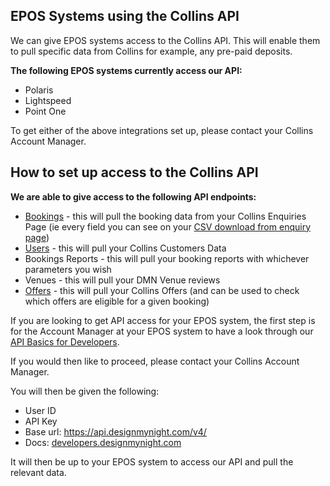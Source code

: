 ## EPOS Systems using the Collins API  

We can give EPOS systems access to the Collins API. This will enable them to pull specific data from Collins for example, any pre-paid deposits.  

**The following EPOS systems currently access our API:**

* Polaris
* Lightspeed
* Point One

To get either of the above integrations set up, please contact your Collins Account Manager.

## How to set up access to the Collins API

**We are able to give access to the following API endpoints:**

* [Bookings](http://developers.designmynight.com/api/booking-api) - this will pull the booking data from your Collins Enquiries Page (ie every field you can see on your [CSV download from enquiry page](https://collins.uservoice.com/knowledgebase/articles/1829035-enquiries-page-csv-download))
* [Users](http://developers.designmynight.com/api/users-api/) - this will pull your Collins Customers Data
* Bookings Reports - this will pull your booking reports with whichever parameters you wish
* Venues - this will pull your DMN Venue reviews
* [Offers](http://developers.designmynight.com/api/offers-api/) - this will pull your Collins Offers (and can be used to check which offers are eligible for a given booking)

If you are looking to get API access for your EPOS system, the first step is for the Account Manager at your EPOS system to have a look through our [API Basics for Developers](http://developers.designmynight.com/api/api-basics/).

If you would then like to proceed, please contact your Collins Account Manager.

You will then be given the following:

* User ID
* API Key
* Base url: https://api.designmynight.com/v4/
* Docs: [developers.designmynight.com](http://developers.designmynight.com/api-basics/)

It will then be up to your EPOS system to access our API and pull the relevant data. 

